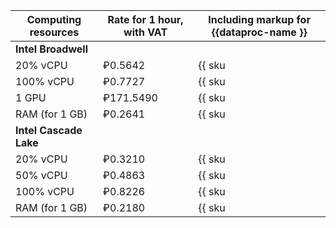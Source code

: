 | Computing resources | Rate for 1 hour, with VAT | Including markup for {{dataproc-name }} |
| ----- | ----- | ----- |
| **Intel Broadwell** |
| 20% vCPU | ₽0.5642 | {{ sku|RUB|mdb.dataproc.v1.cpu.c20|string }} |
| 100% vCPU | ₽0.7727 | {{ sku|RUB|mdb.dataproc.v1.cpu.c100|string }} |
| 1 GPU | ₽171.5490 | {{ sku|RUB|mdb.dataproc.gpu.gpu|string }} |
| RAM (for 1 GB) | ₽0.2641 | {{ sku|RUB|mdb.dataproc.v1.ram|string }} |
| **Intel Cascade Lake** |
| 20% vCPU | ₽0.3210 | {{ sku|RUB|mdb.dataproc.v2.cpu.c20|string }} |
| 50% vCPU | ₽0.4863 | {{ sku|RUB|mdb.dataproc.v2.cpu.c50|string }} |
| 100% vCPU | ₽0.8226 | {{ sku|RUB|mdb.dataproc.v2.cpu.c100|string }} |
| RAM (for 1 GB) | ₽0.2180 | {{ sku|RUB|mdb.dataproc.v2.ram|string }} |
